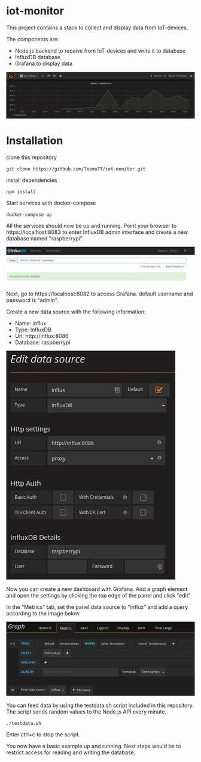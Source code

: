 # iot-monitor

This project contains a stack to collect and display data from IoT-devices.

The components are:
* Node.js backend to receive from IoT-devices and write it to database
* InfluxDB database
* Grafana to display data

![Grafana dashboard](/readme_images/grafana_1.png?raw=true)

# Installation

clone this repository
```
git clone https://github.com/TeemuTT/iot-monitor.git
```
install dependencies
```
npm install
```
Start services with docker-compose
```
docker-compose up
```
All the services should now be up and running. Point your browser to https://localhost:8083 to enter InfluxDB admin interface and create a new database named "raspberrypi".

![influxdb admin interface](/readme_images/influxdb.png?raw=true)

Next, go to https://localhost:8082 to access Grafana. default username and password is "admin".

Create a new data source with the following information:
* Name: influx
* Type: InfluxDB
* Url: http://influx:8086
* Database: raspberrypi

![Grafana data source settings](/readme_images/grafana_2.png?raw=true)

Now you can create a new dashboard with Grafana. Add a graph element and open the settings by clicking the top edge of the panel and click "edit".

In the "Metrics" tab, set the panel data source to "influx" and add a query according to the image below.

![Grafana graph settings](/readme_images/grafana_3.png?raw=true)

You can feed data by using the testdata.sh script included in this repository. The script sends random values to the Node.js API every minute.

```
./testdata.sh
```
Enter ctrl+c to stop the script.

You now have a basic example up and running. Next steps would be to restrict access for reading and writing the database.

